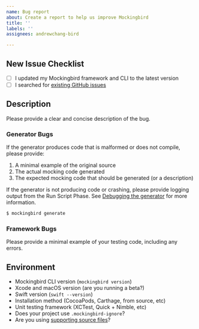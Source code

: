 ```yaml
---
name: Bug report
about: Create a report to help us improve Mockingbird
title: ''
labels: ''
assignees: andrewchang-bird

---
```


## New Issue Checklist

- [ ] I updated my Mockingbird framework and CLI to the latest version
- [ ] I searched for [existing GitHub issues](https://github.com/birdrides/mockingbird/issues)

## Description

Please provide a clear and concise description of the bug.

### Generator Bugs

If the generator produces code that is malformed or does not compile, please provide:

1. A minimal example of the original source
2. The actual mocking code generated
3. The expected mocking code that should be generated (or a description)

If the generator is not producing code or crashing, please provide logging output from the Run Script Phase. See
[Debugging the generator](https://github.com/birdrides/mockingbird/wiki/Debugging-the-Generator) for more 
information.

```bash
$ mockingbird generate
```

### Framework Bugs

Please provide a minimal example of your testing code, including any errors.

## Environment

* Mockingbird CLI version (`mockingbird version`)
* Xcode and macOS version (are you running a beta?)
* Swift version (`swift --version`)
* Installation method (CocoaPods, Carthage, from source, etc)
* Unit testing framework (XCTest, Quick + Nimble, etc)
* Does your project use `.mockingbird-ignore`?
* Are you using [supporting source files](https://github.com/birdrides/mockingbird#supporting-source-files)?

